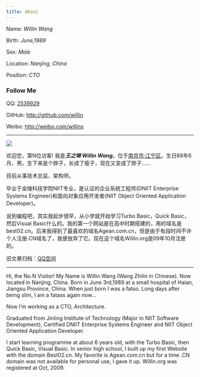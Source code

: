```yaml
---
title: About
---
```


Name: *Willin Wang*

Birth: *June,1989*

Sex: *Male*

Location: *Nanjing, China*

Position: *CTO*

### Follow Me

QQ: [2539929](http://wpa.qq.com/msgrd?v=3&uin=2539929&site=qq&menu=yes)

GitHub: <http://github.com/willin>

Weibo: <http://weibo.com/willinx>


---

![](http://c3.gostats.cn/bin/count/a_358322/t_7/i_3/z_0/show_hosts/counter.png)

欢迎您，第N位访客! 我是***王之琳 Willin Wang***。位于[南京市·江宁区](http://j.map.baidu.com/CGvMC)。生日89年6月，男。生下来是个胖子，长成了瘦子，现在又变成了胖子……

目前从事技术总监、架构师。

毕业于金陵科技学院NIIT专业，是认证的企业系统工程师(DNIIT Enterprise Systems Engineer)和面向对象应用开发者(NIIT Object Oriented Application Developer)。

说到编程吧，其实我起步很早，从小学就开始学习Turbo Basic，Quick Basic，然后Visual Basic什么的。我的第一个网站是在高中时期搭建的，用的域名是best02.cn。后来我得到了最喜欢的域名Agean.com.cn，但是由于有段时间不许个人注册.CN域名了，我便放弃了它。现在这个域名Willin.org是09年10月注册的。

旧文章归档：[QQ空间](http://2539929.qzone.qq.com)

---


Hi, the No.N Visitor! My Name is Willin Wang (Wang Zhilin in Chinese). Now located in Nanjing, China. Born in June 3rd,1989 at a small hospital of Haian, Jiangsu Province, China. When just born I was a fatso. Long days after being slim, I am a fatass again now…

Now I’m working as a CTO, Architecture.

Graduated from Jinling Institute of Technology (Major in NIIT Software Development), Certified DNIIT Enterprise Systems Engineer and NIIT Object Oriented Application Developer.

I start learning programme at about 6 years old, with the Turbo Basic, then Quick Basic, Visual Basic. In senior high school, I built up my first Website with the domain Best02.cn. My favorite is Agean.com.cn but for a time .CN domain was not available for personal use, I gave it up. Willin.org was registered at Oct, 2009.
